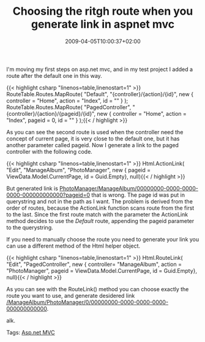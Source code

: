 ﻿---
title: "Choosing the ritgh route when you generate link in aspnet mvc"
description: ""
date: 2009-04-05T10:00:37+02:00
draft: false
tags: [AspNet MVC]
categories: [AspNet MVC]
---
I'm moving my first steps on asp.net mvc, and in my test project I added a route after the default one in this way.

{{< highlight csharp "linenos=table,linenostart=1" >}}
 RouteTable.Routes.MapRoute(
               "Default",
               "{controller}/{action}/{id}",
               new { controller = "Home", action = "Index", id = "" }
             );
            RouteTable.Routes.MapRoute(
                "PagedController",
                "{controller}/{action}/{pageid}/{id}",
                new { controller = "Home", action = "Index", pageid = 0, id = "" }
              );{{< / highlight >}}

<!-- Code inserted with Steve Dunn's Windows Live Writer Code Formatter Plugin.  http://dunnhq.com -->

As you can see the second route is used when the controller need the concept of current page, it is very close to the default one, but it has another parameter called pageid. Now I generate a link to the paged controller with the following code.

{{< highlight csharp "linenos=table,linenostart=1" >}}
Html.ActionLink(
    "Edit", 
    "ManageAlbum", 
    "PhotoManager", 
    new { pageid = ViewData.Model.CurrentPage, id = Guid.Empty},
    null){{< / highlight >}}

<!-- Code inserted with Steve Dunn's Windows Live Writer Code Formatter Plugin.  http://dunnhq.com -->

But generated link is [PhotoManager/ManageAlbum/00000000-0000-0000-0000-000000000000?pageid=0](http://localhost:13164/PhotoManager/ManageAlbum/00000000-0000-0000-0000-000000000000?pageid=0 "http://localhost:13164/PhotoManager/ManageAlbum/00000000-0000-0000-0000-000000000000?pageid=0") that is wrong. The page id was put in querystring and not in the path as I want. The problem is derived from the order of routes, because the ActionLink function scans route from the first to the last. Since the first route match with the parameter the ActionLink method decides to use the *Default* route, appending the pageid parameter to the querystring.

If you need to manually choose the route you need to generate your link you can use a different method of the Html helper object.

{{< highlight csharp "linenos=table,linenostart=1" >}}
Html.RouteLink(
    "Edit", 
    "PagedController", 
    new { 
        controller=  "ManageAlbum", 
        action = "PhotoManager", 
        pageid = ViewData.Model.CurrentPage, 
        id = Guid.Empty}, 
    null){{< / highlight >}}

<!-- Code inserted with Steve Dunn's Windows Live Writer Code Formatter Plugin.  http://dunnhq.com -->

As you can see with the RouteLink() method you can choose exactly the route you want to use, and generate desidered link [/ManageAlbum/PhotoManager/0/00000000-0000-0000-0000-000000000000](http://localhost:13164/ManageAlbum/PhotoManager/0/00000000-0000-0000-0000-000000000000 "http://localhost:13164/ManageAlbum/PhotoManager/0/00000000-0000-0000-0000-000000000000").

alk.

Tags: [Asp.net MVC](http://technorati.com/tag/Asp.net%20MVC)
